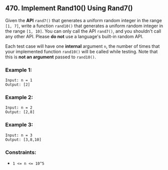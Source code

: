 ## 470. Implement Rand10() Using Rand7()

Given the **API** ```rand7()``` that generates a uniform random integer in the range ```[1, 7]```, write a function ```rand10()``` that generates a uniform random integer in the range ```[1, 10]```. You can only call the API ```rand7()```, and you shouldn't call any other API. Please **do not** use a language's built-in random API.

Each test case will have one **internal** argument ```n```, the number of times that your implemented function ```rand10()``` will be called while testing. Note that this is **not an argument** passed to ```rand10()```.

### Example 1:
```
Input: n = 1
Output: [2]
```
### Example 2:
```
Input: n = 2
Output: [2,8]
```
### Example 3:
```
Input: n = 3
Output: [3,8,10]
```

### Constraints:

* ```1 <= n <= 10^5```